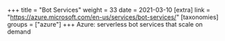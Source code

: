 +++
title = "Bot Services"
weight = 33
date = 2021-03-10
[extra]
link = "https://azure.microsoft.com/en-us/services/bot-services/"
[taxonomies]
groups = ["azure"]
+++
Azure: serverless bot services that scale on demand

